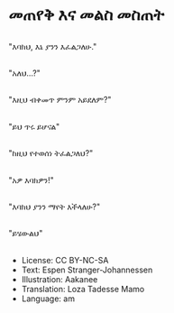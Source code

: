 # መጠየቅ እና መልስ መስጠት

##
"እባክህ, እኔ ያንን እፈልጋለሁ."

##
"አለህ...?"

##
"እዚህ ብቀመጥ ምንም አይደለም?"

##
"ይህ ጥሩ ይሆናል"

##
"ከዚህ የተወሰነ ትፈልጋለህ?"

##
"አዎ እባክዎን!"

##
"እባክህ ያንን ማየት እችላለሁ?"

##
"ይሄውልህ"

##
* License: CC BY-NC-SA
* Text: Espen Stranger-Johannessen
* Illustration: Aakanee
* Translation: Loza Tadesse Mamo
* Language: am
